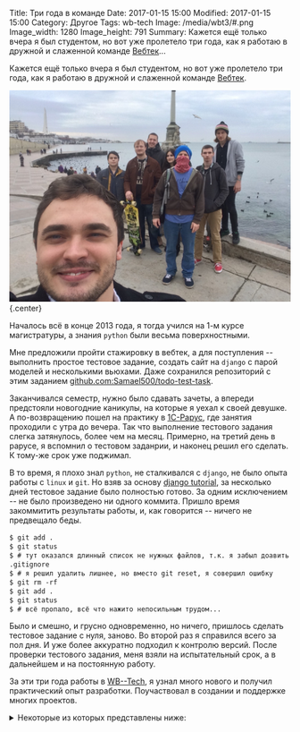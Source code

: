Title: Три года в команде
Date: 2017-01-15 15:00
Modified: 2017-01-15 15:00
Category: Другое
Tags: wb-tech
Image: /media/wbt3/#.png
Image_width: 1280
Image_height: 791
Summary:
    Кажется ещё только вчера я был студентом, но вот уже пролетело три года,
    как я работаю в дружной и слаженной команде [Вебтек](http://wbtech.pro)...

Кажется ещё только вчера я был студентом, но вот уже пролетело три года,
как я работаю в дружной и слаженной команде [Вебтек](http://wbtech.pro).

![wbt team](/media/wbt3/team.jpg){.center}

Началось всё в конце 2013 года, я тогда учился на 1-м курсе магистратуры,
а знания `python` были весьма поверхностными.

Мне предложили пройти стажировку в вебтек, а для поступления -- выполнить
простое тестовое задание, создать сайт на `django` с парой моделей и
несколькими вьюхами. Даже сохранился репозиторий с этим заданием
[github.com:Samael500/todo-test-task](https://github.com/Samael500/todo-test-task).

Заканчивался семестр, нужно было сдавать зачеты, а впереди предстояли
новогодние каникулы, на которые я уехал к своей девушке. А по-возвращению
пошел на практику в [1С-Рарус](http://rarus.ru/), где занятия проходили
с утра до вечера. Так что выполнение тестового задания слегка затянулось,
более чем на месяц. Примерно, на третий день в рарусе, я вспомнил о тестовом
заданрии, и наконец решил его сделать. К тому-же срок уже поджимал.

В то время, я плохо знал `python`, не сталкивался с `django`, не было опыта
работы с `linux` и `git`. Но взяв за основу
[django tutorial](https://docs.djangoproject.com/en/1.10/intro/tutorial01/),
за несколько дней тестовое задание было полностью готово.
За одним исключением -- не было произведено ни одного коммита.
Пришло время закоммитить результаты работы, и, как говорится -- ничего не предвещало беды.

```shell
$ git add .
$ git status
$ # тут оказался длинный список не нужных файлов, т.к. я забыл доавить .gitignore
$ # я решил удалить лишнее, но вместо git reset, я совершил ошибку
$ git rm -rf
$ git add .
$ git status
$ # всё пропало, всё что нажито непосильным трудом...
```

Было и смешно, и грусно одновременно, но ничего, пришлось сделать
тестовое задание с нуля, заново. Во второй раз я справился всего за пол дня.
И уже более аккуратно подходил к контролю версий. После проверки тестового
задания, меня взяли на испытательный срок, а в дальнейшем и на постоянную работу.

За эти три года работы в [WB--Tech](http://wbtech.pro), я узнал много нового
и получил практический опыт разработки.
Поучаствовал в создании и поддержке многих проектов.

<details>
    <summary>Некоторые из которых представлены ниже:</summary>

Каталог реалитишоу Мир реалити.

`Django`, `Postgre`.

<div class="center browser-mockup with-url" style="width:75%">
    <a href="http://mirreality.ru/">
        <img src="/media/wbt3/mirreality.png" class="center" alt="mirreality">
    </a>
</div>

<hr />

Площадка для купли-продажи запчастей для автомобилей в Казани.

`Django`, `Postgre`.

<div class="center browser-mockup with-url" style="width:75%">
    <a href="http://autokazan.ru/">
        <img src="/media/wbt3/autokazan.png" class="center" alt="autokazan">
    </a>
</div>

<hr />

Сервис создания скришотов вебстраниц Coment.me.

`Flask`, `PhantomJS`.

<div class="center browser-mockup with-url" style="width:75%">
    <a href="http://coment.me/">
        <img src="/media/wbt3/coment.png" class="center" alt="coment">
    </a>
</div>

<hr />

Спецпроект Ленты к юбилею победы в Великой отечественной войне. Победа 70.

`Django`, `Postgre`.

<div class="center browser-mockup with-url" style="width:75%">
    <a href="http://pobeda70.lenta.ru/">
        <img src="/media/wbt3/may9.png" class="center" alt="pobeda70">
    </a>
</div>

<hr />

Сервис проектирования каркасных домов.

`Flask`, `MongoDB`, `Celery`.

<div class="center browser-mockup with-url" style="width:75%">
    <a href="#">
        <img src="/media/wbt3/fhouse.png" class="center" alt="fhouse">
    </a>
</div>

<hr />

Визуализация науки от команды Visual-Science.

`Yii`, `MySQL`.

<div class="center browser-mockup with-url" style="width:75%">
    <a href="http://visual-science.com/">
        <img src="/media/wbt3/visual.png" class="center" alt="visual">
    </a>
</div>

<hr />

Геоинформационная система поиска оптимальной точки размещения коммерческого объекта.

`Django`, `Postgre`, `PostGIS`, `Geoserver`, `Celery`.

<div class="center browser-mockup with-url" style="width:75%">
    <a href="https://arendohod.ru/">
        <img src="/media/wbt3/arend.png" class="center" alt="arend">
    </a>
</div>

<hr />

Увлекательные путешествия по России и миру. Pro Adventure.

`Django`, `Postgre`, `Celery`.

<div class="center browser-mockup with-url" style="width:75%">
    <a href="https://pro-adventure.ru/">
        <img src="/media/wbt3/pro.png" class="center" alt="pro">
    </a>
</div>

<hr />

Площадка для купли-продаже брендовой одежды. Preloved.

`Django`, `Postgre`, `Celery`.

<div class="center browser-mockup with-url" style="width:75%">
    <a href="#">
        <img src="/media/wbt3/plvd.png" class="center" alt="plvd">
    </a>
</div>

</details>

